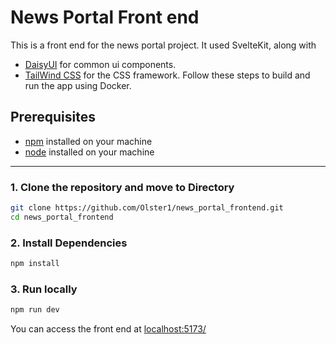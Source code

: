 # News Portal Front end

This is a front end for the news portal project. It used SvelteKit, along with 
- [DaisyUI](https://daisyui.com/) for common ui components.
- [TailWind CSS](https://tailwindcss.com/) for the CSS framework.
Follow these steps to build and run the app using Docker.

## Prerequisites

- [npm](https://docs.npmjs.com/downloading-and-installing-node-js-and-npm) installed on your machine
- [node](https://nodejs.org/en) installed on your machine

---

### 1. Clone the repository and move to Directory

```bash
git clone https://github.com/Olster1/news_portal_frontend.git
cd news_portal_frontend
```

### 2. Install Dependencies

```bash
npm install
```

### 3. Run locally

```bash
npm run dev
```

You can access the front end at [localhost:5173/](http://localhost:5173)